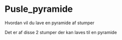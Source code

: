 # Pusle_pyramide
Hvordan vil du lave en pyramide af stumper

Det er af disse 2 stumper der kan laves til en pyramide
